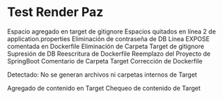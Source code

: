 # Test Render Paz

Espacio agregado en target de gitignore
Espacios quitados en línea 2 de application.properties
Eliminación de contraseña de DB
Línea EXPOSE comentada en Dockerfile
Eliminación de Carpeta Target de gitignore
Supresión de DB
Reescritura de Dockerfile
Reemplazo del Proyecto de SpringBoot
Comentario de Carpeta Target
Corrección de Dockerfile

Detectado: No se generan archivos ni carpetas internos de Target

Agregado de contenido en Target
Chequeo de contenido de Target
